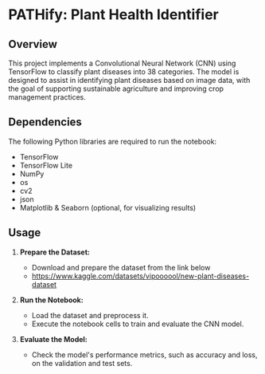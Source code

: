# PATHify: Plant Health Identifier

## Overview
This project implements a Convolutional Neural Network (CNN) using TensorFlow to classify plant diseases into 38 categories. The model is designed to assist in identifying plant diseases based on image data, with the goal of supporting sustainable agriculture and improving crop management practices.

## Dependencies
The following Python libraries are required to run the notebook:
- TensorFlow
- TensorFlow Lite
- NumPy
- os
- cv2
- json
- Matplotlib & Seaborn (optional, for visualizing results)


## Usage
1. **Prepare the Dataset:**
   - Download and prepare the dataset from the link below
   - https://www.kaggle.com/datasets/vipoooool/new-plant-diseases-dataset

2. **Run the Notebook:**
   - Load the dataset and preprocess it.
   - Execute the notebook cells to train and evaluate the CNN model.

3. **Evaluate the Model:**
   - Check the model's performance metrics, such as accuracy and loss, on the validation and test sets.

